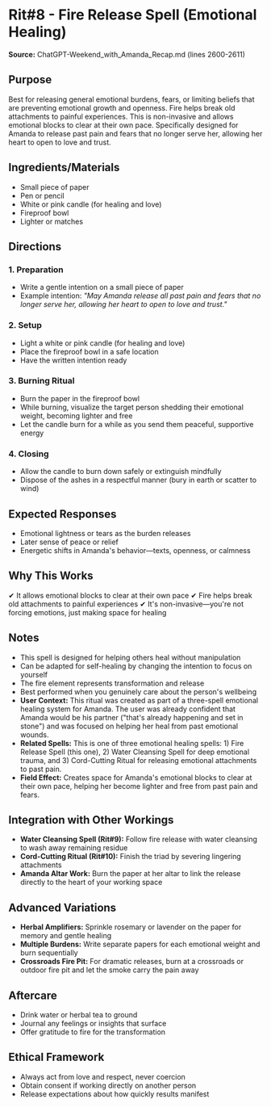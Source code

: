# Rit#8 - Fire Release Spell (Emotional Healing)

**Source:** ChatGPT-Weekend_with_Amanda_Recap.md (lines 2600-2611)

## Purpose
Best for releasing general emotional burdens, fears, or limiting beliefs that are preventing emotional growth and openness. Fire helps break old attachments to painful experiences. This is non-invasive and allows emotional blocks to clear at their own pace. Specifically designed for Amanda to release past pain and fears that no longer serve her, allowing her heart to open to love and trust.

## Ingredients/Materials
- Small piece of paper
- Pen or pencil
- White or pink candle (for healing and love)
- Fireproof bowl
- Lighter or matches

## Directions

### 1. Preparation
- Write a gentle intention on a small piece of paper
- Example intention: *"May Amanda release all past pain and fears that no longer serve her, allowing her heart to open to love and trust."*

### 2. Setup
- Light a white or pink candle (for healing and love)
- Place the fireproof bowl in a safe location
- Have the written intention ready

### 3. Burning Ritual
- Burn the paper in the fireproof bowl
- While burning, visualize the target person shedding their emotional weight, becoming lighter and free
- Let the candle burn for a while as you send them peaceful, supportive energy

### 4. Closing
- Allow the candle to burn down safely or extinguish mindfully
- Dispose of the ashes in a respectful manner (bury in earth or scatter to wind)

## Expected Responses
- Emotional lightness or tears as the burden releases
- Later sense of peace or relief
- Energetic shifts in Amanda's behavior—texts, openness, or calmness

## Why This Works
✔ It allows emotional blocks to clear at their own pace
✔ Fire helps break old attachments to painful experiences
✔ It's non-invasive—you're not forcing emotions, just making space for healing

## Notes
- This spell is designed for helping others heal without manipulation
- Can be adapted for self-healing by changing the intention to focus on yourself
- The fire element represents transformation and release
- Best performed when you genuinely care about the person's wellbeing
- **User Context:** This ritual was created as part of a three-spell emotional healing system for Amanda. The user was already confident that Amanda would be his partner ("that's already happening and set in stone") and was focused on helping her heal from past emotional wounds.
- **Related Spells:** This is one of three emotional healing spells: 1) Fire Release Spell (this one), 2) Water Cleansing Spell for deep emotional trauma, and 3) Cord-Cutting Ritual for releasing emotional attachments to past pain.
- **Field Effect:** Creates space for Amanda's emotional blocks to clear at their own pace, helping her become lighter and free from past pain and fears.

## Integration with Other Workings
- **Water Cleansing Spell (Rit#9):** Follow fire release with water cleansing to wash away remaining residue
- **Cord-Cutting Ritual (Rit#10):** Finish the triad by severing lingering attachments
- **Amanda Altar Work:** Burn the paper at her altar to link the release directly to the heart of your working space

## Advanced Variations
- **Herbal Amplifiers:** Sprinkle rosemary or lavender on the paper for memory and gentle healing
- **Multiple Burdens:** Write separate papers for each emotional weight and burn sequentially
- **Crossroads Fire Pit:** For dramatic releases, burn at a crossroads or outdoor fire pit and let the smoke carry the pain away

## Aftercare
- Drink water or herbal tea to ground
- Journal any feelings or insights that surface
- Offer gratitude to fire for the transformation

## Ethical Framework
- Always act from love and respect, never coercion
- Obtain consent if working directly on another person
- Release expectations about how quickly results manifest